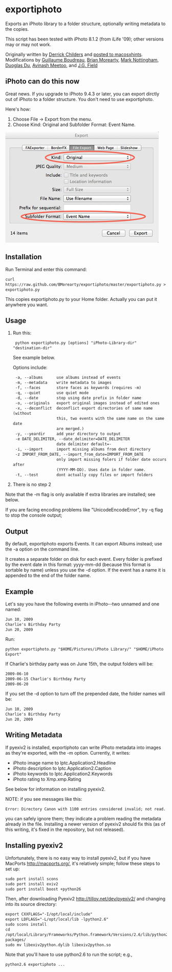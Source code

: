 exportiphoto
============

Exports an iPhoto library to a folder structure, optionally writing
metadata to the copies.

This script has been tested with iPhoto 8.1.2 (from iLife '09); other versions
may or may not work.

Originally written by [Derrick Childers](https://github.com/derrickchilders) and
[posted to macosxhints](http://www.macosxhints.com/article.php?story=20081108132735425).
Modifications by
[Guillaume Boudreau](http://github.com/gboudreau),
[Brian Morearty](http://github.com/BMorearty),
[Mark Nottingham](http://github.com/mnot),
[Duoglas Du](http://github.com/duoglas),
[Avinash Meetoo](http://github.com/avinash), and
[J.G. Field](http://gitub.com/jgfield)

iPhoto can do this now
----------------------

Great news. If you upgrade to iPhoto 9.4.3 or later, you can export
dirctly out of iPhoto to a folder structure. You don't need to use
exportiphoto.

Here's how:

1. Choose File &rarr; Export from the menu.
2. Choose Kind: Original and Subfolder Format: Event Name.

![Exporting folders out of iPhoto](iPhoto11exportbyevent.png)

Installation
------------

Run Terminal and enter this command:

    curl https://raw.github.com/BMorearty/exportiphoto/master/exportiphoto.py > exportiphoto.py

This copies exportiphoto.py to your Home folder. Actually you can put it
anywhere you want.

Usage
-----

1. Run this:

        python exportiphoto.py [options] "iPhoto-Library-dir" "destination-dir"

    See example below.

    Options include:

        -a, --albums      use albums instead of events
        -m, --metadata    write metadata to images
        -f, --faces       store faces as keywords (requires -m)
        -q, --quiet       use quiet mode
        -d, --date        stop using date prefix in folder name
        -o, --originals   export original images instead of edited ones
        -x, --deconflict  deconflict export directories of same name (without
                          this, two events with the same name on the same date
                          are merged.)
        -y, --yeardir     add year directory to output
        -e DATE_DELIMITER, --date_delimiter=DATE_DELIMITER
                          date delimiter default=-
        -i, --import      import missing albums from dest directory
        -z IMPORT_FROM_DATE, --import_from_date=IMPORT_FROM_DATE
                          only import missing folers if folder date occurs after
                          (YYYY-MM-DD). Uses date in folder name.
        -t, --test        dont actually copy files or import folders

2. There is no step 2

Note that the -m flag is only available if extra libraries are installed;
see below.

If you are facing encoding problems like "UnicodeEncodeError", try -q flag to stop the console output;

Output
------

By default, exportiphoto exports Events.  It can export Albums instead; use
the -a option on the command line.

It creates a separate folder on disk for each event.  Every folder is prefixed
by the event date in this format: yyyy-mm-dd (because this format is sortable by name)
unless you use the -d option.
If the event has a name it is appended to the end of the folder name.

Example
-------

Let's say you have the following events in iPhoto--two unnamed and one named:

    Jun 10, 2009
    Charlie's Birthday Party
    Jun 20, 2009

Run:

    python exportiphoto.py "$HOME/Pictures/iPhoto Library/" "$HOME/iPhoto Export"

If Charlie's birthday party was on June 15th, the output folders will be:

    2009-06-10
    2009-06-15 Charlie's Birthday Party
    2009-06-20

If you set the -d option to turn off the prepended date, the folder names will be:

    Jun 10, 2009
    Charlie's Birthday Party
    Jun 20, 2009

Writing Metadata
----------------

If pyexiv2 is installed, exportiphoto can write iPhoto metadata into
images as they're exported, with the -m option. Currently, it writes:

 - iPhoto image name to Iptc.Application2.Headline
 - iPhoto description to Iptc.Application2.Caption
 - iPhoto keywords to Iptc.Application2.Keywords
 - iPhoto rating to Xmp.xmp.Rating

See below for information on installing pyexiv2.

NOTE: if you see messages like this:

    Error: Directory Canon with 1100 entries considered invalid; not read.

you can safely ignore them; they indicate a problem reading the metadata
already in the file. Installing a newer version of pyexiv2 should fix this
(as of this writing, it's fixed in the repository, but not released).

Installing pyexiv2
------------------

Unfortunately, there is no easy way to install pyexiv2, but if you have
MacPorts <http://macports.org/>, it's relatively simple; follow these steps
to set up:

    sudo port install scons
    sudo port install exiv2
    sudo port install boost +python26

Then, after downloading Pyexiv2 <http://tilloy.net/dev/pyexiv2/> and changing
into its source directory:

    export CXXFLAGS="-I/opt/local/include"
    export LDFLAGS="-L/opt/local/lib -lpython2.6"
    sudo scons install
    cd /opt/local/Library/Frameworks/Python.framework/Versions/2.6/lib/python2.6/site-packages/
    sudo mv libexiv2python.dylib libexiv2python.so

Note that you'll have to use python2.6 to run the script; e.g.,

    python2.6 exportiphoto ...

